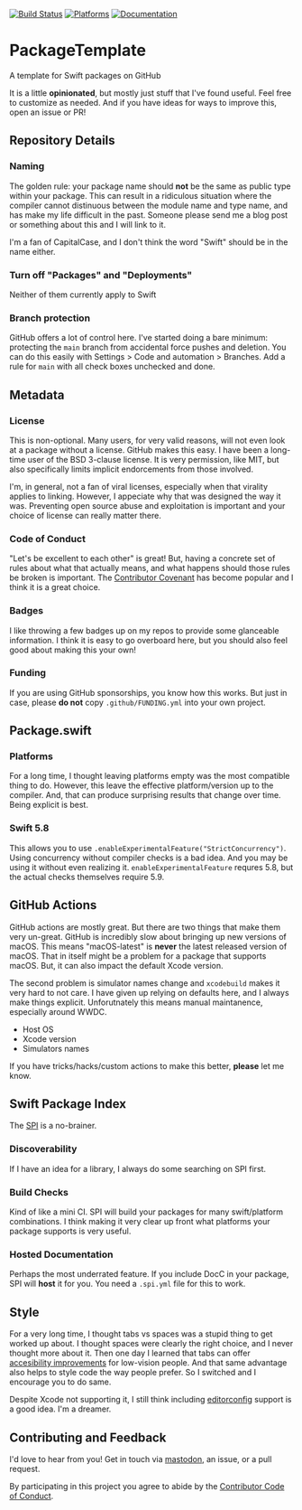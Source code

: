 [![Build Status][build status badge]][build status]
[![Platforms][platforms badge]][platforms]
[![Documentation][documentation badge]][documentation]

# PackageTemplate
A template for Swift packages on GitHub

It is a little **opinionated**, but mostly just stuff that I've found useful. Feel free to customize as needed. And if you have ideas for ways to improve this, open an issue or PR!

## Repository Details

### Naming

The golden rule: your package name should **not** be the same as public type within your package. This can result in a ridiculous situation where the compiler cannot distinuous between the module name and type name, and has make my life difficult in the past. Someone please send me a blog post or something about this and I will link to it.

I'm a fan of CapitalCase, and I don't think the word "Swift" should be in the name either.

### Turn off "Packages" and "Deployments"

Neither of them currently apply to Swift

### Branch protection

GitHub offers a lot of control here. I've started doing a bare minimum: protecting the `main` branch from accidental force pushes and deletion. You can do this easily with Settings > Code and automation > Branches. Add a rule for `main` with all check boxes unchecked and done.

## Metadata

### License

This is non-optional. Many users, for very valid reasons, will not even look at a package without a license. GitHub makes this easy. I have been a long-time user of the BSD 3-clause license. It is very permission, like MIT, but also specifically limits implicit endorcements from those involved.

I'm, in general, not a fan of viral licenses, especially when that virality applies to linking. However, I appeciate why that was designed the way it was. Preventing open source abuse and exploitation is important and your choice of license can really matter there.

### Code of Conduct

"Let's be excellent to each other" is great! But, having a concrete set of rules about what that actually means, and what happens should those rules be broken is important. The [Contributor Covenant](https://www.contributor-covenant.org) has become popular and I think it is a great choice.

### Badges

I like throwing a few badges up on my repos to provide some glanceable information. I think it is easy to go overboard here, but you should also feel good about making this your own!

### Funding

If you are using GitHub sponsorships, you know how this works. But just in case, please **do not** copy `.github/FUNDING.yml` into your own project.

## Package.swift

### Platforms

For a long time, I thought leaving platforms empty was the most compatible thing to do. However, this leave the effective platform/version up to the compiler. And, that can produce surprising results that change over time. Being explicit is best.

### Swift 5.8

This allows you to use `.enableExperimentalFeature("StrictConcurrency")`. Using concurrency without compiler checks is a bad idea. And you may be using it without even realizing it. `enableExperimentalFeature` requres 5.8, but the actual checks themselves require 5.9.

## GitHub Actions

GitHub actions are mostly great. But there are two things that make them very un-great. GitHub is incredibly slow about bringing up new versions of macOS. This means "macOS-latest" is **never** the latest released version of macOS. That in itself might be a problem for a package that supports macOS. But, it can also impact the default Xcode version.

The second problem is simulator names change and `xcodebuild` makes it very hard to not care. I have given up relying on defaults here, and I always make things explicit. Unforutnately this means manual maintanence, especially around WWDC.

- Host OS
- Xcode version
- Simulators names

If you have tricks/hacks/custom actions to make this better, **please** let me know.

## Swift Package Index

The [SPI](https://swiftpackageindex.com) is a no-brainer.

### Discoverability

If I have an idea for a library, I always do some searching on SPI first.

### Build Checks

Kind of like a mini CI. SPI will build your packages for many swift/platform combinations. I think making it very clear up front what platforms your package supports is very useful.

### Hosted Documentation

Perhaps the most underrated feature. If you include DocC in your package, SPI will **host** it for you. You need a `.spi.yml` file for this to work.

## Style

For a very long time, I thought tabs vs spaces was a stupid thing to get worked up about. I thought spaces were clearly the right choice, and I never thought more about it. Then one day I learned that tabs can offer [accesibility improvements](https://adamtuttle.codes/blog/2021/tabs-vs-spaces-its-an-accessibility-issue/) for low-vision people. And that same advantage also helps to style code the way people prefer. So I switched and I encourage you to do same.

Despite Xcode not supporting it, I still think including [editorconfig](https://editorconfig.org) support is a good idea. I'm a dreamer.

## Contributing and Feedback

I'd love to hear from you! Get in touch via [mastodon](https://mastodon.social/@mattiem), an issue, or a pull request.

By participating in this project you agree to abide by the [Contributor Code of Conduct](CODE_OF_CONDUCT.md).

[build status]: https://github.com/mattmassicotte/PackageTemplate/actions
[build status badge]: https://github.com/mattmassicotte/PackageTemplate/workflows/CI/badge.svg
[platforms]: https://swiftpackageindex.com/mattmassicotte/PackageTemplate
[platforms badge]: https://img.shields.io/endpoint?url=https%3A%2F%2Fswiftpackageindex.com%2Fapi%2Fpackages%2Fmattmassicotte%2FPackageTemplate%2Fbadge%3Ftype%3Dplatforms
[documentation]: https://swiftpackageindex.com/mattmassicotte/PackageTemplate/main/documentation
[documentation badge]: https://img.shields.io/badge/Documentation-DocC-blue

